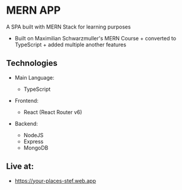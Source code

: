 # MERN APP

A SPA built with MERN Stack for learning purposes

-   Built on Maximilian Schwarzmuller's MERN Course + converted to TypeScript + added multiple another features

## Technologies

-   Main Language:

    -   TypeScript

-   Frontend:

    -   React (React Router v6)

-   Backend:
    -   NodeJS
    -   Express
    -   MongoDB

## Live at:

-   https://your-places-stef.web.app
